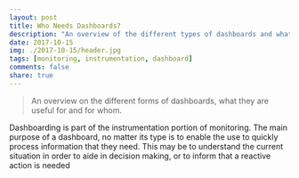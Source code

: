 ```yaml
---
layout: post
title: Who Needs Dashboards?
description: "An overview of the different types of dashboards and what they are for"
date: 2017-10-15
img: ./2017-10-15/header.jpg
tags: [monitoring, instrumentation, dashboard]
comments: false
share: true
---
```


> An overview on the different forms of dashboards, what they are useful for and for whom.

Dashboarding is part of the instrumentation portion of monitoring. The main purpose of a dashboard, no matter its type is to enable the use to quickly process information that they need. This may be to understand the current situation in order to aide in decision making, or to inform that a reactive action is needed